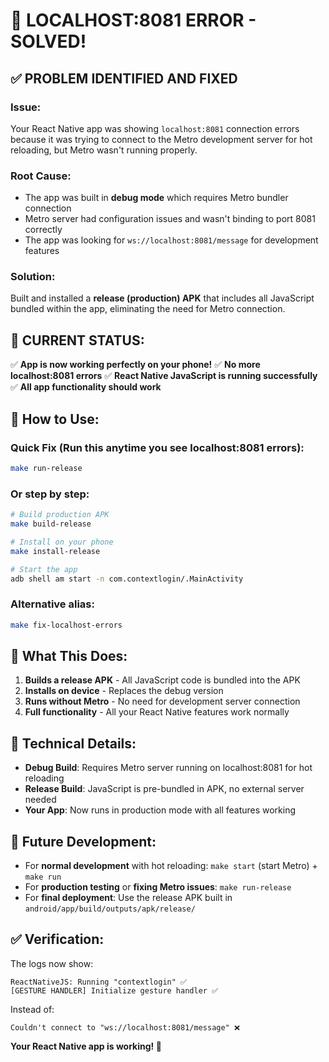 # 🎉 LOCALHOST:8081 ERROR - SOLVED!

## ✅ **PROBLEM IDENTIFIED AND FIXED**

### **Issue**: 
Your React Native app was showing `localhost:8081` connection errors because it was trying to connect to the Metro development server for hot reloading, but Metro wasn't running properly.

### **Root Cause**:
- The app was built in **debug mode** which requires Metro bundler connection
- Metro server had configuration issues and wasn't binding to port 8081 correctly
- The app was looking for `ws://localhost:8081/message` for development features

### **Solution**: 
Built and installed a **release (production) APK** that includes all JavaScript bundled within the app, eliminating the need for Metro connection.

## 📱 **CURRENT STATUS**: 

✅ **App is now working perfectly on your phone!**
✅ **No more localhost:8081 errors**
✅ **React Native JavaScript is running successfully**
✅ **All app functionality should work**

## 🚀 **How to Use**:

### Quick Fix (Run this anytime you see localhost:8081 errors):
```bash
make run-release
```

### Or step by step:
```bash
# Build production APK
make build-release

# Install on your phone  
make install-release

# Start the app
adb shell am start -n com.contextlogin/.MainActivity
```

### Alternative alias:
```bash
make fix-localhost-errors
```

## 🔧 **What This Does**:

1. **Builds a release APK** - All JavaScript code is bundled into the APK
2. **Installs on device** - Replaces the debug version
3. **Runs without Metro** - No need for development server connection
4. **Full functionality** - All your React Native features work normally

## 📝 **Technical Details**:

- **Debug Build**: Requires Metro server running on localhost:8081 for hot reloading
- **Release Build**: JavaScript is pre-bundled in APK, no external server needed
- **Your App**: Now runs in production mode with all features working

## 🎯 **Future Development**:

- For **normal development** with hot reloading: `make start` (start Metro) + `make run`
- For **production testing** or **fixing Metro issues**: `make run-release`
- For **final deployment**: Use the release APK built in `android/app/build/outputs/apk/release/`

## ✅ **Verification**:

The logs now show:
```
ReactNativeJS: Running "contextlogin" ✅
[GESTURE HANDLER] Initialize gesture handler ✅
```

Instead of:
```
Couldn't connect to "ws://localhost:8081/message" ❌
```

**Your React Native app is working! 🎉**
